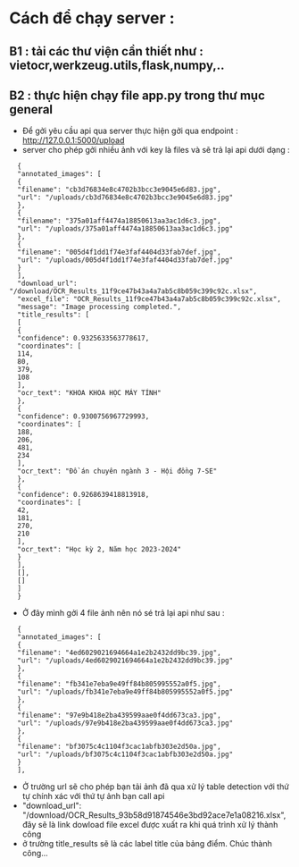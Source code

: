 # Cách để chạy server : </br>
## B1 : tải các thư viện cần thiết như : vietocr,werkzeug.utils,flask,numpy,..
## B2 : thực hiện chạy file app.py trong thư mục general

- Để gởi yêu cầu api qua server thực hiện gởi qua endpoint : http://127.0.0.1:5000/upload
- server cho phép gởi nhiều ảnh với key là files và sẽ trả lại api dưới dạng :
```
  {
  "annotated_images": [
  {
  "filename": "cb3d76834e8c4702b3bcc3e9045e6d83.jpg",
  "url": "/uploads/cb3d76834e8c4702b3bcc3e9045e6d83.jpg"
  },
  {
  "filename": "375a01aff4474a18850613aa3ac1d6c3.jpg",
  "url": "/uploads/375a01aff4474a18850613aa3ac1d6c3.jpg"
  },
  {
  "filename": "005d4f1dd1f74e3faf4404d33fab7def.jpg",
  "url": "/uploads/005d4f1dd1f74e3faf4404d33fab7def.jpg"
  }
  ],
  "download_url": "/download/OCR_Results_11f9ce47b43a4a7ab5c8b059c399c92c.xlsx",
  "excel_file": "OCR_Results_11f9ce47b43a4a7ab5c8b059c399c92c.xlsx",
  "message": "Image processing completed.",
  "title_results": [
  [
  {
  "confidence": 0.9325633563778617,
  "coordinates": [
  114,
  80,
  379,
  108
  ],
  "ocr_text": "KHOA KHOA HỌC MÁY TÍNH"
  },
  {
  "confidence": 0.9300756967729993,
  "coordinates": [
  188,
  206,
  481,
  234
  ],
  "ocr_text": "Đồ án chuyên ngành 3 - Hội đồng 7-SE"
  },
  {
  "confidence": 0.9268639418813918,
  "coordinates": [
  42,
  181,
  270,
  210
  ],
  "ocr_text": "Học kỳ 2, Năm học 2023-2024"
  }
  ],
  [],
  []
  ]
  }
```
- Ở đây mình gởi 4 file ảnh nên nó sé trả lại api như sau :
```
  {
  "annotated_images": [
  {
  "filename": "4ed6029021694664a1e2b2432dd9bc39.jpg",
  "url": "/uploads/4ed6029021694664a1e2b2432dd9bc39.jpg"
  },
  {
  "filename": "fb341e7eba9e49ff84b805995552a0f5.jpg",
  "url": "/uploads/fb341e7eba9e49ff84b805995552a0f5.jpg"
  },
  {
  "filename": "97e9b418e2ba439599aae0f4dd673ca3.jpg",
  "url": "/uploads/97e9b418e2ba439599aae0f4dd673ca3.jpg"
  },
  {
  "filename": "bf3075c4c1104f3cac1abfb303e2d50a.jpg",
  "url": "/uploads/bf3075c4c1104f3cac1abfb303e2d50a.jpg"
  }
  ],
```
- Ở trường url sẽ cho phép bạn tải ảnh đã qua xử lý table detection với thứ tự chính xác với thứ tự ảnh bạn call api
- "download_url": "/download/OCR_Results_93b58d91874546e3bd92ace7e1a08216.xlsx", đây sẽ là link dowload file excel được xuất ra khi quá trình xử lý thành công
- ở trường title_results sẽ là các label title của bảng điểm.
  Chúc thành công...
